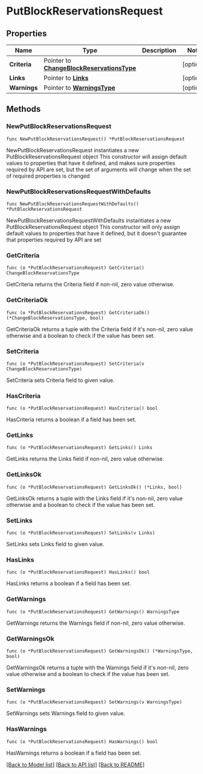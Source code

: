 # PutBlockReservationsRequest

## Properties

Name | Type | Description | Notes
------------ | ------------- | ------------- | -------------
**Criteria** | Pointer to [**ChangeBlockReservationsType**](ChangeBlockReservationsType.md) |  | [optional] 
**Links** | Pointer to [**Links**](Links.md) |  | [optional] 
**Warnings** | Pointer to [**WarningsType**](WarningsType.md) |  | [optional] 

## Methods

### NewPutBlockReservationsRequest

`func NewPutBlockReservationsRequest() *PutBlockReservationsRequest`

NewPutBlockReservationsRequest instantiates a new PutBlockReservationsRequest object
This constructor will assign default values to properties that have it defined,
and makes sure properties required by API are set, but the set of arguments
will change when the set of required properties is changed

### NewPutBlockReservationsRequestWithDefaults

`func NewPutBlockReservationsRequestWithDefaults() *PutBlockReservationsRequest`

NewPutBlockReservationsRequestWithDefaults instantiates a new PutBlockReservationsRequest object
This constructor will only assign default values to properties that have it defined,
but it doesn't guarantee that properties required by API are set

### GetCriteria

`func (o *PutBlockReservationsRequest) GetCriteria() ChangeBlockReservationsType`

GetCriteria returns the Criteria field if non-nil, zero value otherwise.

### GetCriteriaOk

`func (o *PutBlockReservationsRequest) GetCriteriaOk() (*ChangeBlockReservationsType, bool)`

GetCriteriaOk returns a tuple with the Criteria field if it's non-nil, zero value otherwise
and a boolean to check if the value has been set.

### SetCriteria

`func (o *PutBlockReservationsRequest) SetCriteria(v ChangeBlockReservationsType)`

SetCriteria sets Criteria field to given value.

### HasCriteria

`func (o *PutBlockReservationsRequest) HasCriteria() bool`

HasCriteria returns a boolean if a field has been set.

### GetLinks

`func (o *PutBlockReservationsRequest) GetLinks() Links`

GetLinks returns the Links field if non-nil, zero value otherwise.

### GetLinksOk

`func (o *PutBlockReservationsRequest) GetLinksOk() (*Links, bool)`

GetLinksOk returns a tuple with the Links field if it's non-nil, zero value otherwise
and a boolean to check if the value has been set.

### SetLinks

`func (o *PutBlockReservationsRequest) SetLinks(v Links)`

SetLinks sets Links field to given value.

### HasLinks

`func (o *PutBlockReservationsRequest) HasLinks() bool`

HasLinks returns a boolean if a field has been set.

### GetWarnings

`func (o *PutBlockReservationsRequest) GetWarnings() WarningsType`

GetWarnings returns the Warnings field if non-nil, zero value otherwise.

### GetWarningsOk

`func (o *PutBlockReservationsRequest) GetWarningsOk() (*WarningsType, bool)`

GetWarningsOk returns a tuple with the Warnings field if it's non-nil, zero value otherwise
and a boolean to check if the value has been set.

### SetWarnings

`func (o *PutBlockReservationsRequest) SetWarnings(v WarningsType)`

SetWarnings sets Warnings field to given value.

### HasWarnings

`func (o *PutBlockReservationsRequest) HasWarnings() bool`

HasWarnings returns a boolean if a field has been set.


[[Back to Model list]](../README.md#documentation-for-models) [[Back to API list]](../README.md#documentation-for-api-endpoints) [[Back to README]](../README.md)


